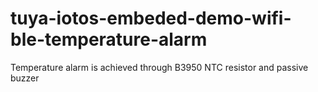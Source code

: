 # tuya-iotos-embeded-demo-wifi-ble-temperature-alarm

Temperature alarm is achieved through B3950 NTC resistor and passive buzzer